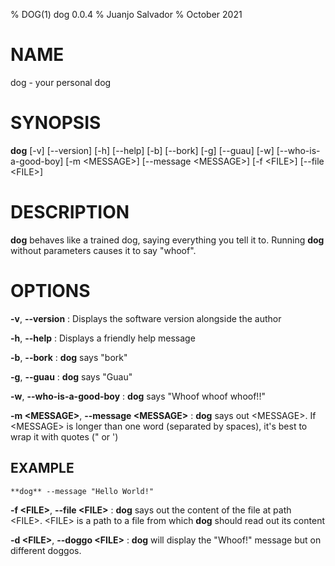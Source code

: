 % DOG(1) dog 0.0.4
% Juanjo Salvador
% October 2021

# NAME
dog - your personal dog

# SYNOPSIS
**dog** [-v] [\--version] [-h] [\--help] [-b] [\--bork] [-g] [\--guau] [-w] [\--who-is-a-good-boy] [-m \<MESSAGE>] [\--message \<MESSAGE>] [-f \<FILE>] [\--file \<FILE>]

# DESCRIPTION
**dog** behaves like a trained dog, saying everything you tell it to. Running **dog**  without parameters causes it to say "whoof".

# OPTIONS
**-v**, **-\-version**
: Displays the software version alongside the author

**-h**, **-\-help**
: Displays a friendly help message

**-b**, **-\-bork**
: **dog** says "bork"

**-g**, **-\-guau**
: **dog** says "Guau"

**-w**, **-\-who-is-a-good-boy**
: **dog** says "Whoof whoof whoof!!"

**-m \<MESSAGE>**, **-\-message \<MESSAGE>**
: **dog** says out \<MESSAGE>. If \<MESSAGE> is longer than one word (separated by spaces), it's best to wrap it with quotes (" or ')

## EXAMPLE
    **dog** --message "Hello World!"


**-f \<FILE>**, **-\-file \<FILE>**
: **dog** says out the content of the file at path \<FILE>. \<FILE> is a path to a file from which **dog** should read out its content

**-d \<FILE>**, **-\-doggo \<FILE>**
: **dog** will display the "Whoof!" message but on different doggos.


